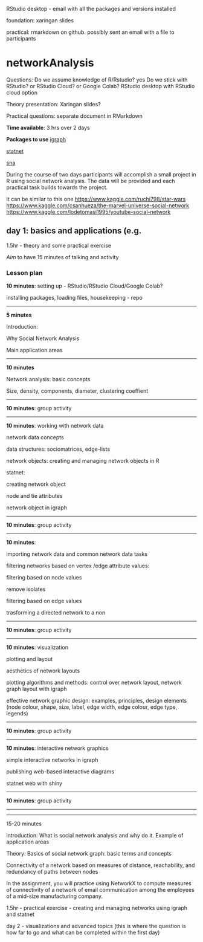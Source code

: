 RStudio desktop - email with all the packages and versions installed

foundation: xaringan slides

practical: rmarkdown on github. possibly sent an email with a file to participants



# networkAnalysis

Questions: Do we assume knowledge of R/Rstudio? yes
Do we stick with RStudio? or RStudio Cloud? or Google Colab? RStudio desktop with RStudio cloud option

Theory presentation: Xaringan slides? 

Practical questions: separate document in RMarkdown 

**Time available**: 3 hrs over 2 days

**Packages to use**
[igraph](https://igraph.org/r/)

[statnet](https://cran.r-project.org/web/packages/statnet/)

[sna](https://cran.r-project.org/web/packages/sna/)

During the course of two days participants will accomplish a small project in R using social network analysis.
The data will be provided and each practical task builds towards the project. 

It can be similar to this one
https://www.kaggle.com/ruchi798/star-wars
https://www.kaggle.com/csanhueza/the-marvel-universe-social-network
https://www.kaggle.com/lodetomasi1995/youtube-social-network



## **day 1**: basics and applications (e.g. 

1.5hr - theory and some practical exercise

*Aim* to have 15 minutes of talking and activity

### Lesson plan

**10 minutes**: setting up - RStudio/RStudio Cloud/Google Colab?

installing packages, loading files, housekeeping - repo

---------

**5 minutes**

Introduction:

Why Social Network Analysis

Main application areas

---------

**10 minutes**

Network analysis: basic concepts

Size, density, components, diameter, clustering coeffient

---------

**10 minutes**: group activity

---------

**10 minutes**: working with network data

network data concepts

data structures: sociomatrices, edge-lists

network objects: creating and managing network objects in R



statnet: 

creating network object

node and tie attributes

network object in igraph


---------

**10 minutes**: group activity

---------

**10 minutes**: 

importing network data and common network data tasks

filtering networks based on vertex /edge attribute values:

  filtering based on node values

  remove isolates
  
  filtering based on edge values
  
  trasforming a directed network to a non

---------

**10 minutes**: group activity

---------

**10 minutes**: visualization

plotting and layout

aesthetics of network layouts

plotting algorithms and methods: control over network layout, network graph layout with igraph

effective network graphic design: examples, principles, design elements (node colour, shape, size, label, edge width, edge colour, edge type, legends)

---------

**10 minutes**: group activity

---------

**10 minutes**: interactive network graphics

simple interactive networks in igraph

publishing web-based interactive diagrams

statnet web with shiny

---------

**10 minutes**: group activity

---------



---------
15-20 minutes

introduction:
What is social network analysis and why do it. Example of application areas

Theory: Basics of social network graph: basic terms and concepts

Connectivity of a network based on measures of distance, reachability, and redundancy of paths between nodes

In the assignment, you will practice using NetworkX to compute measures of connectivity of a network of email communication among the employees of a mid-size manufacturing company.



1.5hr - practical exercise - creating and managing networks using igraph and statnet




day 2 - visualizations and advanced topics (this is where the question is how far to go and what can be completed within the first day)
